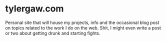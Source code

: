 # tylergaw.com

Personal site that will house my projects, info and the occasional blog post on
topics related to the work I do on the web. Shit, I might even write a post or
two about getting drunk and starting fights.
